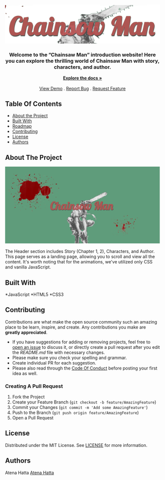 <br/>
<p align="center">
  <a href="https://github.com/AtenaHatta/chainsowman">
    <img src="img_title_chainsowman.png" alt="Logo" >
  </a>

  <h3 align="center"> Welcome to the ”Chainsaw Man” introduction website! Here you can explore the thrilling world of Chainsaw Man with story, characters, and author.</h3>

  <p align="center">
    <a href="https://github.com/AtenaHatta/chainsowman"><strong>Explore the docs »</strong></a>
    <br/>
    <br/>
    <a href="https://tatsuki-fujimoto.netlify.app">View Demo</a>
    .
    <a href="https://github.com/AtenaHatta/chainsowman/issues">Report Bug</a>
    .
    <a href="https://github.com/AtenaHatta/chainsowman/issues">Request Feature</a>
  </p>
</p>


## Table Of Contents

* [About the Project](#about-the-project)
* [Built With](#built-with)
* [Roadmap](#roadmap)
* [Contributing](#contributing)
* [License](#license)
* [Authors](#authors)

## About The Project

<img src="img_screenshot_chainsowman.png">

The Header section includes Story (Chapter 1, 2), Characters, and Author. This page serves as a landing page, allowing you to scroll and view all the content. It's worth noting that for the animations, we've utilized only CSS and vanilla JavaScript.

## Built With
*JavaScript
*HTML5
*CSS3


## Contributing

Contributions are what make the open source community such an amazing place to be learn, inspire, and create. Any contributions you make are **greatly appreciated**.
* If you have suggestions for adding or removing projects, feel free to [open an issue](https://github.com/AtenaHatta/chainsowman/issues/new) to discuss it, or directly create a pull request after you edit the *README.md* file with necessary changes.
* Please make sure you check your spelling and grammar.
* Create individual PR for each suggestion.
* Please also read through the [Code Of Conduct](https://github.com/AtenaHatta/chainsowman/blob/main/CODE_OF_CONDUCT.md) before posting your first idea as well.

### Creating A Pull Request

1. Fork the Project
2. Create your Feature Branch (`git checkout -b feature/AmazingFeature`)
3. Commit your Changes (`git commit -m 'Add some AmazingFeature'`)
4. Push to the Branch (`git push origin feature/AmazingFeature`)
5. Open a Pull Request

## License

Distributed under the MIT License. See [LICENSE](https://github.com/AtenaHatta/chainsowman/blob/main/LICENSE.md) for more information.

## Authors

Atena Hatta [Atena Hatta](https://github.com/AtenaHatta)



